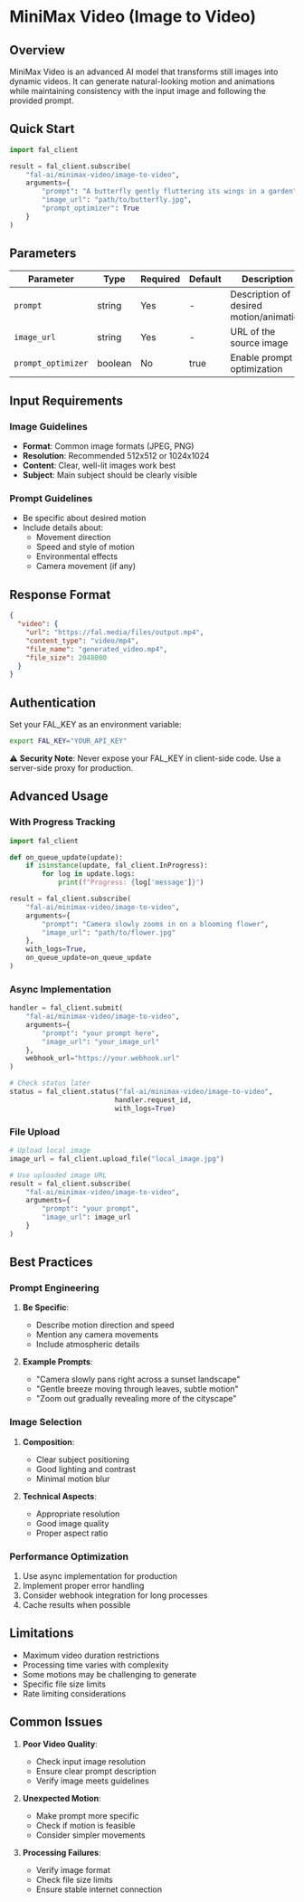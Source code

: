 # MiniMax Video (Image to Video)

## Overview
MiniMax Video is an advanced AI model that transforms still images into dynamic videos. It can generate natural-looking motion and animations while maintaining consistency with the input image and following the provided prompt.

## Quick Start
```python
import fal_client

result = fal_client.subscribe(
    "fal-ai/minimax-video/image-to-video",
    arguments={
        "prompt": "A butterfly gently fluttering its wings in a garden",
        "image_url": "path/to/butterfly.jpg",
        "prompt_optimizer": True
    }
)
```

## Parameters
| Parameter | Type | Required | Default | Description |
|-----------|------|----------|---------|-------------|
| `prompt` | string | Yes | - | Description of desired motion/animation |
| `image_url` | string | Yes | - | URL of the source image |
| `prompt_optimizer` | boolean | No | true | Enable prompt optimization |

## Input Requirements
### Image Guidelines
- **Format**: Common image formats (JPEG, PNG)
- **Resolution**: Recommended 512x512 or 1024x1024
- **Content**: Clear, well-lit images work best
- **Subject**: Main subject should be clearly visible

### Prompt Guidelines
- Be specific about desired motion
- Include details about:
  - Movement direction
  - Speed and style of motion
  - Environmental effects
  - Camera movement (if any)

## Response Format
```json
{
  "video": {
    "url": "https://fal.media/files/output.mp4",
    "content_type": "video/mp4",
    "file_name": "generated_video.mp4",
    "file_size": 2048000
  }
}
```

## Authentication
Set your FAL_KEY as an environment variable:
```bash
export FAL_KEY="YOUR_API_KEY"
```

⚠️ **Security Note**: Never expose your FAL_KEY in client-side code. Use a server-side proxy for production.

## Advanced Usage

### With Progress Tracking
```python
import fal_client

def on_queue_update(update):
    if isinstance(update, fal_client.InProgress):
        for log in update.logs:
            print(f"Progress: {log['message']}")

result = fal_client.subscribe(
    "fal-ai/minimax-video/image-to-video",
    arguments={
        "prompt": "Camera slowly zooms in on a blooming flower",
        "image_url": "path/to/flower.jpg"
    },
    with_logs=True,
    on_queue_update=on_queue_update
)
```

### Async Implementation
```python
handler = fal_client.submit(
    "fal-ai/minimax-video/image-to-video",
    arguments={
        "prompt": "your prompt here",
        "image_url": "your_image_url"
    },
    webhook_url="https://your.webhook.url"
)

# Check status later
status = fal_client.status("fal-ai/minimax-video/image-to-video", 
                          handler.request_id, 
                          with_logs=True)
```

### File Upload
```python
# Upload local image
image_url = fal_client.upload_file("local_image.jpg")

# Use uploaded image URL
result = fal_client.subscribe(
    "fal-ai/minimax-video/image-to-video",
    arguments={
        "prompt": "your prompt",
        "image_url": image_url
    }
)
```

## Best Practices

### Prompt Engineering
1. **Be Specific**:
   - Describe motion direction and speed
   - Mention any camera movements
   - Include atmospheric details

2. **Example Prompts**:
   - "Camera slowly pans right across a sunset landscape"
   - "Gentle breeze moving through leaves, subtle motion"
   - "Zoom out gradually revealing more of the cityscape"

### Image Selection
1. **Composition**:
   - Clear subject positioning
   - Good lighting and contrast
   - Minimal motion blur

2. **Technical Aspects**:
   - Appropriate resolution
   - Good image quality
   - Proper aspect ratio

### Performance Optimization
1. Use async implementation for production
2. Implement proper error handling
3. Consider webhook integration for long processes
4. Cache results when possible

## Limitations
- Maximum video duration restrictions
- Processing time varies with complexity
- Some motions may be challenging to generate
- Specific file size limits
- Rate limiting considerations

## Common Issues
1. **Poor Video Quality**:
   - Check input image resolution
   - Ensure clear prompt description
   - Verify image meets guidelines

2. **Unexpected Motion**:
   - Make prompt more specific
   - Check if motion is feasible
   - Consider simpler movements

3. **Processing Failures**:
   - Verify image format
   - Check file size limits
   - Ensure stable internet connection

